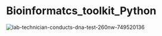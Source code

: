 # Bioinformatcs_toolkit_Python



![lab-technician-conducts-dna-test-260nw-749520136](https://user-images.githubusercontent.com/30676606/226671384-e89be087-893e-4176-ba36-8c656abf444b.jpg)
